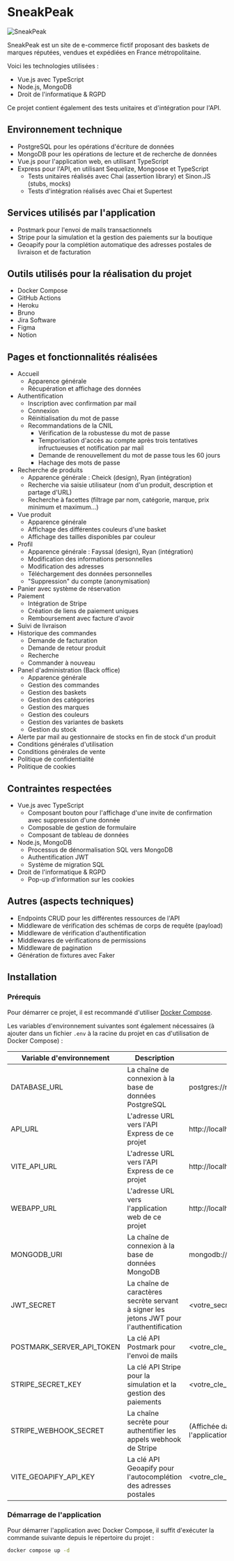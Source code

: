 # SneakPeak

![SneakPeak](./docs/home.png)

SneakPeak est un site de e-commerce fictif proposant des baskets de marques réputées, vendues et expédiées en France métropolitaine.  

Voici les technologies utilisées :
- Vue.js avec TypeScript
- Node.js, MongoDB
- Droit de l'informatique & RGPD

Ce projet contient également des tests unitaires et d'intégration pour l'API.

## Environnement technique

- PostgreSQL pour les opérations d'écriture de données
- MongoDB pour les opérations de lecture et de recherche de données
- Vue.js pour l'application web, en utilisant TypeScript
- Express pour l'API, en utilisant Sequelize, Mongoose et TypeScript
  - Tests unitaires réalisés avec Chai (assertion library) et Sinon.JS (stubs, mocks)
  - Tests d'intégration réalisés avec Chai et Supertest

## Services utilisés par l'application

- Postmark pour l'envoi de mails transactionnels
- Stripe pour la simulation et la gestion des paiements sur la boutique
- Geoapify pour la complétion automatique des adresses postales de livraison et de facturation

## Outils utilisés pour la réalisation du projet

- Docker Compose
- GitHub Actions
- Heroku
- Bruno
- Jira Software
- Figma
- Notion

## Pages et fonctionnalités réalisées

- Accueil
  - Apparence générale
  - Récupération et affichage des données
- Authentification
  - Inscription avec confirmation par mail 
  - Connexion 
  - Réinitialisation du mot de passe
  - Recommandations de la CNIL
    - Vérification de la robustesse du mot de passe
    - Temporisation d'accès au compte après trois tentatives infructueuses et notification par mail 
    - Demande de renouvellement du mot de passe tous les 60 jours
    - Hachage des mots de passe
- Recherche de produits
  - Apparence générale : Cheick (design), Ryan (intégration)
  - Recherche via saisie utilisateur (nom d'un produit, description et partage d'URL)
  - Recherche à facettes (filtrage par nom, catégorie, marque, prix minimum et maximum...) 
- Vue produit
  - Apparence générale 
  - Affichage des différentes couleurs d'une basket
  - Affichage des tailles disponibles par couleur
- Profil
  - Apparence générale : Fayssal (design), Ryan (intégration)
  - Modification des informations personnelles 
  - Modification des adresses
  - Téléchargement des données personnelles 
  - "Suppression" du compte (anonymisation)
- Panier avec système de réservation 
- Paiement
  - Intégration de Stripe 
  - Création de liens de paiement uniques 
  - Remboursement avec facture d'avoir 
- Suivi de livraison 
- Historique des commandes
  - Demande de facturation 
  - Demande de retour produit
  - Recherche
  - Commander à nouveau 
- Panel d'administration (Back office)
  - Apparence générale 
  - Gestion des commandes 
  - Gestion des baskets 
  - Gestion des catégories
  - Gestion des marques
  - Gestion des couleurs 
  - Gestion des variantes de baskets 
  - Gestion du stock
- Alerte par mail au gestionnaire de stocks en fin de stock d'un produit
- Conditions générales d'utilisation 
- Conditions générales de vente
- Politique de confidentialité 
- Politique de cookies 

## Contraintes respectées

- Vue.js avec TypeScript
  - Composant bouton pour l'affichage d'une invite de confirmation avec suppression d'une donnée 
  - Composable de gestion de formulaire 
  - Composant de tableau de données 
- Node.js, MongoDB
  - Processus de dénormalisation SQL vers MongoDB
  - Authentification JWT
  - Système de migration SQL
- Droit de l'informatique & RGPD
  - Pop-up d'information sur les cookies

## Autres (aspects techniques)

- Endpoints CRUD pour les différentes ressources de l'API
- Middleware de vérification des schémas de corps de requête (payload)
- Middleware de vérification d'authentification 
- Middlewares de vérifications de permissions 
- Middleware de pagination 
- Génération de fixtures avec Faker 

## Installation

### Prérequis

Pour démarrer ce projet, il est recommandé d'utiliser [Docker Compose](https://docs.docker.com/compose/).

Les variables d'environnement suivantes sont également nécessaires (à ajouter dans un fichier `.env` à la racine du projet en cas d'utilisation de Docker Compose) :

| Variable d'environnement | Description | Valeur (Docker Compose) |
| -------------- | --------------- | -------------- |
| DATABASE_URL | La chaîne de connexion à la base de données PostgreSQL | postgres://robin:batman@postgres:5432/sneakpeak |
| API_URL | L'adresse URL vers l'API Express de ce projet | http://localhost:3000 |
| VITE_API_URL | L'adresse URL vers l'API Express de ce projet | http://localhost:3000 |
| WEBAPP_URL | L'adresse URL vers l'application web de ce projet | http://localhost:5173 |
| MONGODB_URI | La chaîne de connexion à la base de données MongoDB | mongodb://robin:batman@mongo:27017 |
| JWT_SECRET | La chaîne de caractères secrète servant à signer les jetons JWT pour l'authentification | <votre_secret> |
| POSTMARK_SERVER_API_TOKEN | La clé API Postmark pour l'envoi de mails | <votre_cle_api_postmark> |
| STRIPE_SECRET_KEY | La clé API Stripe pour la simulation et la gestion des paiements | <votre_cle_api_stripe> |
| STRIPE_WEBHOOK_SECRET | La chaîne secrète pour authentifier les appels webhook de Stripe | (Affichée dans la console lors du démarrage de l'application) |
| VITE_GEOAPIFY_API_KEY | La clé API Geoapify pour l'autocomplétion des adresses postales | <votre_cle_api_geoapify> |

### Démarrage de l'application

Pour démarrer l'application avec Docker Compose, il suffit d'exécuter la commande suivante depuis le répertoire du projet :

```sh
docker compose up -d
```
